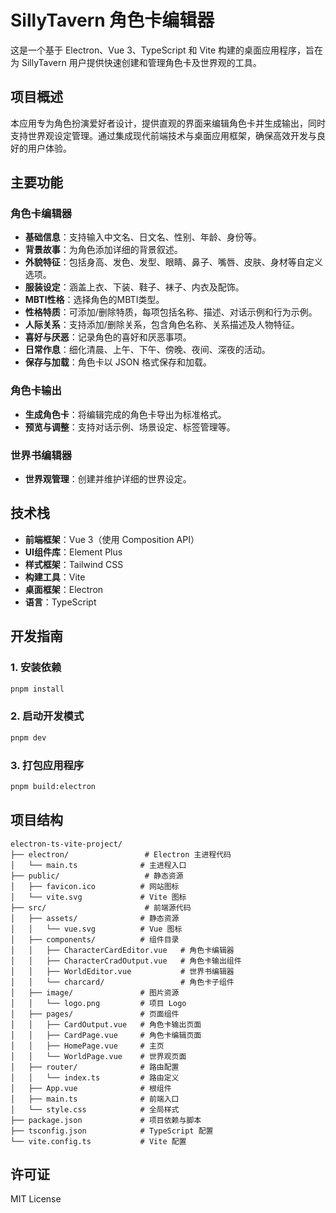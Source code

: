 # SillyTavern 角色卡编辑器

这是一个基于 Electron、Vue 3、TypeScript 和 Vite 构建的桌面应用程序，旨在为 SillyTavern 用户提供快速创建和管理角色卡及世界观的工具。

## 项目概述

本应用专为角色扮演爱好者设计，提供直观的界面来编辑角色卡并生成输出，同时支持世界观设定管理。通过集成现代前端技术与桌面应用框架，确保高效开发与良好的用户体验。

## 主要功能

### 角色卡编辑器
- **基础信息**：支持输入中文名、日文名、性别、年龄、身份等。
- **背景故事**：为角色添加详细的背景叙述。
- **外貌特征**：包括身高、发色、发型、眼睛、鼻子、嘴唇、皮肤、身材等自定义选项。
- **服装设定**：涵盖上衣、下装、鞋子、袜子、内衣及配饰。
- **MBTI性格**：选择角色的MBTI类型。
- **性格特质**：可添加/删除特质，每项包括名称、描述、对话示例和行为示例。
- **人际关系**：支持添加/删除关系，包含角色名称、关系描述及人物特征。
- **喜好与厌恶**：记录角色的喜好和厌恶事项。
- **日常作息**：细化清晨、上午、下午、傍晚、夜间、深夜的活动。
- **保存与加载**：角色卡以 JSON 格式保存和加载。

### 角色卡输出
- **生成角色卡**：将编辑完成的角色卡导出为标准格式。
- **预览与调整**：支持对话示例、场景设定、标签管理等。

### 世界书编辑器
- **世界观管理**：创建并维护详细的世界设定。

## 技术栈

- **前端框架**：Vue 3（使用 Composition API）
- **UI组件库**：Element Plus
- **样式框架**：Tailwind CSS
- **构建工具**：Vite
- **桌面框架**：Electron
- **语言**：TypeScript

## 开发指南

### 1. 安装依赖
```bash
pnpm install
```

### 2. 启动开发模式
```bash
pnpm dev
```

### 3. 打包应用程序
```bash
pnpm build:electron
```

## 项目结构

```
electron-ts-vite-project/
├── electron/                 # Electron 主进程代码
│   └── main.ts              # 主进程入口
├── public/                   # 静态资源
│   ├── favicon.ico          # 网站图标
│   └── vite.svg             # Vite 图标
├── src/                      # 前端源代码
│   ├── assets/              # 静态资源
│   │   └── vue.svg          # Vue 图标
│   ├── components/          # 组件目录
│   │   ├── CharacterCardEditor.vue   # 角色卡编辑器
│   │   ├── CharacterCradOutput.vue   # 角色卡输出组件
│   │   ├── WorldEditor.vue           # 世界书编辑器
│   │   └── charcard/                 # 角色卡子组件
│   ├── image/               # 图片资源
│   │   └── logo.png         # 项目 Logo
│   ├── pages/               # 页面组件
│   │   ├── CardOutput.vue   # 角色卡输出页面
│   │   ├── CardPage.vue     # 角色卡编辑页面
│   │   ├── HomePage.vue     # 主页
│   │   └── WorldPage.vue    # 世界观页面
│   ├── router/              # 路由配置
│   │   └── index.ts         # 路由定义
│   ├── App.vue              # 根组件
│   ├── main.ts              # 前端入口
│   └── style.css            # 全局样式
├── package.json             # 项目依赖与脚本
├── tsconfig.json            # TypeScript 配置
└── vite.config.ts           # Vite 配置
```

## 许可证

MIT License
